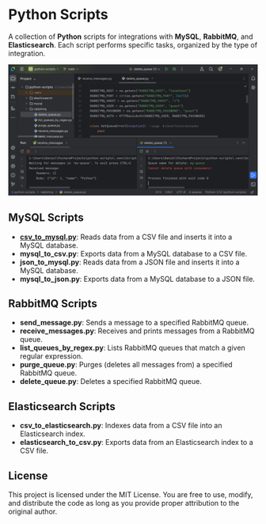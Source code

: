 # Python Scripts

A collection of **Python** scripts for integrations with **MySQL**, **RabbitMQ**, and **Elasticsearch**. 
Each script performs specific tasks, organized by the type of integration.

![Screenshot](images/receive-messages-and-delete-queue.png)

## MySQL Scripts

- [**csv_to_mysql.py**](mysql/csv_to_mysql.py): Reads data from a CSV file and inserts it into a MySQL database.
- **mysql_to_csv.py**: Exports data from a MySQL database to a CSV file.
- **json_to_mysql.py**: Reads data from a JSON file and inserts it into a MySQL database.
- **mysql_to_json.py**: Exports data from a MySQL database to a JSON file.

## RabbitMQ Scripts

- **send_message.py**: Sends a message to a specified RabbitMQ queue.
- **receive_messages.py**: Receives and prints messages from a RabbitMQ queue.
- **list_queues_by_regex.py**: Lists RabbitMQ queues that match a given regular expression.
- **purge_queue.py**: Purges (deletes all messages from) a specified RabbitMQ queue.
- **delete_queue.py**: Deletes a specified RabbitMQ queue.

## Elasticsearch Scripts

- **csv_to_elasticsearch.py**: Indexes data from a CSV file into an Elasticsearch index.
- **elasticsearch_to_csv.py**: Exports data from an Elasticsearch index to a CSV file.

## License

This project is licensed under the MIT License. You are free to use, modify, and distribute the code as long as you provide proper attribution to the original author.
